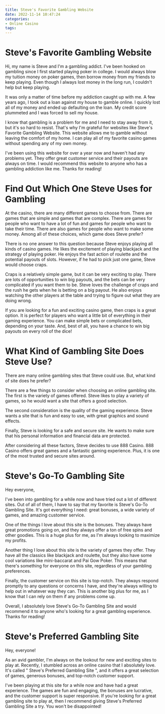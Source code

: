 ```yaml
---
title: Steve's Favorite Gambling Website
date: 2022-11-14 10:47:24
categories:
- Online Casino
tags:
---
```



#  Steve's Favorite Gambling Website

Hi, my name is Steve and I'm a gambling addict. I've been hooked on gambling since I first started playing poker in college. I would always blow my tuition money on poker games, then borrow money from my friends to keep playing. Even though I always lost money in the long run, I couldn't help but keep playing.

It was only a matter of time before my addiction caught up with me. A few years ago, I took out a loan against my house to gamble online. I quickly lost all of my money and ended up defaulting on the loan. My credit score plummeted and I was forced to sell my house.

I know that gambling is a problem for me and I need to stay away from it, but it's so hard to resist. That's why I'm grateful for websites like Steve's Favorite Gambling Website. This website allows me to gamble without leaving the comfort of my home. I can play all of my favorite casino games without spending any of my own money.

I've been using this website for over a year now and haven't had any problems yet. They offer great customer service and their payouts are always on time. I would recommend this website to anyone who has a gambling addiction like me. Thanks for reading!

#  Find Out Which One Steve Uses for Gambling

At the casino, there are many different games to choose from. There are games that are simple and games that are complex. There are games for people who want to have a lot of fun and games for people who want to take their time. There are also games for people who want to make some money. Among all of these choices, which game does Steve prefer?

There is no one answer to this question because Steve enjoys playing all kinds of casino games. He likes the excitement of playing blackjack and the strategy of playing poker. He enjoys the fast action of roulette and the potential payouts of slots. However, if he had to pick just one game, Steve would choose craps.

Craps is a relatively simple game, but it can be very exciting to play. There are lots of opportunities to win big payouts, and the bets can be very complicated if you want them to be. Steve loves the challenge of craps and the rush he gets when he is betting on a big payout. He also enjoys watching the other players at the table and trying to figure out what they are doing wrong.

If you are looking for a fun and exciting casino game, then craps is a great option. It is perfect for players who want a little bit of everything in their gaming experience. You can make simple bets or complicated bets, depending on your taste. And, best of all, you have a chance to win big payouts on every roll of the dice!

#  What Kind of Gambling Site Does Steve Use?

There are many online gambling sites that Steve could use. But, what kind of site does he prefer?

There are a few things to consider when choosing an online gambling site. The first is the variety of games offered. Steve likes to play a variety of games, so he would want a site that offers a good selection.

The second consideration is the quality of the gaming experience. Steve wants a site that is fun and easy to use, with great graphics and sound effects.

Finally, Steve is looking for a safe and secure site. He wants to make sure that his personal information and financial data are protected.

After considering all these factors, Steve decides to use 888 Casino. 888 Casino offers great games and a fantastic gaming experience. Plus, it is one of the most trusted and secure sites around.

#  Steve's Go-To Gambling Site 

Hey everyone,

I've been into gambling for a while now and have tried out a lot of different sites. Out of all of them, I have to say that my favorite is Steve's Go-To Gambling Site. It's got everything I need: great bonuses, a wide variety of games, and amazing customer service.

One of the things I love about this site is the bonuses. They always have great promotions going on, and they always offer a ton of free spins and other goodies. This is a huge plus for me, as I'm always looking to maximize my profits.

Another thing I love about this site is the variety of games they offer. They have all the classics like blackjack and roulette, but they also have some cool variations like mini-baccarat and Pai Gow Poker. This means that there's something for everyone on this site, regardless of your gambling preferences.

Finally, the customer service on this site is top-notch. They always respond promptly to any questions or concerns I have, and they're always willing to help out in whatever way they can. This is another big plus for me, as I know that I can rely on them if any problems come up.

Overall, I absolutely love Steve's Go-To Gambling Site and would recommend it to anyone who's looking for a great gambling experience. Thanks for reading!

#  Steve's Preferred Gambling Site

Hey, everyone!

As an avid gambler, I'm always on the lookout for new and exciting sites to play at. Recently, I stumbled across an online casino that I absolutely love. It's called " Steve's Preferred Gambling Site ", and it offers a great selection of games, generous bonuses, and top-notch customer support.

I've been playing at this site for a while now and have had a great experience. The games are fun and engaging, the bonuses are lucrative, and the customer support is super responsive. If you're looking for a great gambling site to play at, then I recommend giving Steve's Preferred Gambling Site a try. You won't be disappointed!